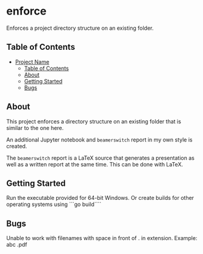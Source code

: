 # enforce

Enforces a project directory structure on an existing folder.

## Table of Contents

- [Project Name](#project-name)
  - [Table of Contents](#table-of-contents)
  - [About](#about)
  - [Getting Started](#getting-started)
  - [Bugs](#bugs)

## About

This project enforces a directory structure 
on an existing folder that is similar to the one here.

An additional Jupyter notebook
and ```beamerswitch``` report
in my own style is created.

The ```beamerswitch``` report
is a LaTeX source that generates
a presentation as well as a 
written report at the same time.
This can be done with LaTeX.

## Getting Started

Run the executable provided for 64-bit Windows. Or create builds
for other operating systems using ```go build````

## Bugs
Unable to work with filenames with space in front of . in extension. Example: abc .pdf